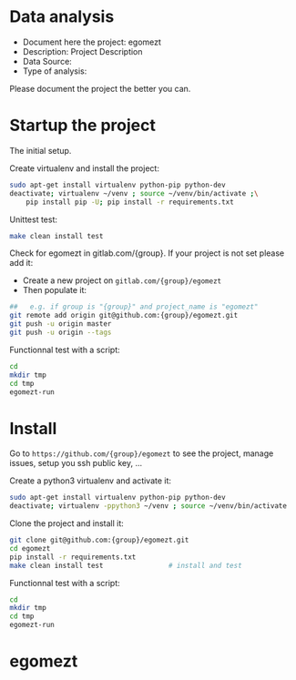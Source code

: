 # Data analysis
- Document here the project: egomezt
- Description: Project Description
- Data Source:
- Type of analysis:

Please document the project the better you can.

# Startup the project

The initial setup.

Create virtualenv and install the project:
```bash
sudo apt-get install virtualenv python-pip python-dev
deactivate; virtualenv ~/venv ; source ~/venv/bin/activate ;\
    pip install pip -U; pip install -r requirements.txt
```

Unittest test:
```bash
make clean install test
```

Check for egomezt in gitlab.com/{group}.
If your project is not set please add it:

- Create a new project on `gitlab.com/{group}/egomezt`
- Then populate it:

```bash
##   e.g. if group is "{group}" and project_name is "egomezt"
git remote add origin git@github.com:{group}/egomezt.git
git push -u origin master
git push -u origin --tags
```

Functionnal test with a script:

```bash
cd
mkdir tmp
cd tmp
egomezt-run
```

# Install

Go to `https://github.com/{group}/egomezt` to see the project, manage issues,
setup you ssh public key, ...

Create a python3 virtualenv and activate it:

```bash
sudo apt-get install virtualenv python-pip python-dev
deactivate; virtualenv -ppython3 ~/venv ; source ~/venv/bin/activate
```

Clone the project and install it:

```bash
git clone git@github.com:{group}/egomezt.git
cd egomezt
pip install -r requirements.txt
make clean install test                # install and test
```
Functionnal test with a script:

```bash
cd
mkdir tmp
cd tmp
egomezt-run
```
# egomezt
